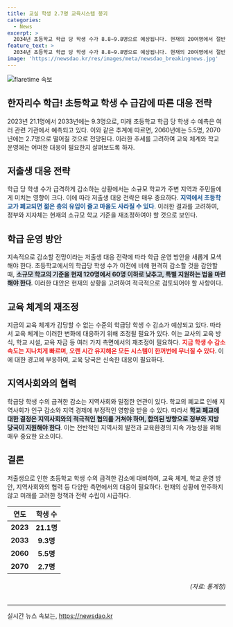```yaml
---
title: 교실 학생 2.7명 교육시스템 붕괴
categories:
  - News
excerpt: >
  2034년 초등학교 학급 당 학생 수가 8.8~9.8명으로 예상됩니다. 현재의 20여명에서 절반 이하로 줄어들 것으로 분석되며, 이는 저출생으로 인한 학령인구 붕괴의 실제임을 경고합니다. 이에 따라 교육시스템의 변화와 소규모 학교 지원이 필요하며, 지역사회에도 영향을 미칠 것으로 우려했습니다.
feature_text: >
  2034년 초등학교 학급 당 학생 수가 8.8~9.8명으로 예상됩니다. 현재의 20여명에서 절반 이하로 줄어들 것으로 분석되며, 이는 저출생으로 인한 학령인구 붕괴의 실제임을 경고합니다. 이에 따라 교육시스템의 변화와 소규모 학교 지원이 필요하며, 지역사회에도 영향을 미칠 것으로 우려했습니다.
image: 'https://newsdao.kr/res/images/meta/newsdao_breakingnews.jpg'
---
```


<p><img src="https://newsdao.kr/res/images/meta/newsdao_breakingnews.jpg" alt="flaretime 속보" /></p>

<h2 data-ke-size="size26">한자리수 학급! 초등학교 학생 수 급감에 따른 대응 전략</h2>

<p>2023년 21.1명에서 2033년에는 9.3명으로, 미래 초등학교 학급 당 학생 수 예측은 여러 관련 기관에서 예측되고 있다. 이와 같은 추계에 따르면, 2060년에는 5.5명, 2070년에는 2.7명으로 떨어질 것으로 전망된다. 이러한 추세를 고려하여 교육 체계와 학교 운영에는 어떠한 대응이 필요한지 살펴보도록 하자.</p>

<p data-ke-size="size16"></p>

<h2 data-ke-size="size24">저출생 대응 전략</h2>

<p>학급 당 학생 수가 급격하게 감소하는 상황에서는 소규모 학교가 주변 지역과 주민들에게 미치는 영향이 크다. 이에 따라 저출생 대응 전략은 매우 중요하다. <b><span style="color: #1a5490;">지역에서 초등학교가 폐교되면 젊은 층의 유입이 줄고 마을도 사라질 수 있다</span></b>. 이러한 결과를 고려하여, 정부와 지자체는 현재의 소규모 학교 기준을 재조정하여야 할 것으로 보인다. </p>

<p data-ke-size="size16"></p>

<h2 data-ke-size="size24">학급 운영 방안</h2>

<p>지속적으로 감소할 전망이라는 저출생 대응 전략에 따라 학급 운영 방안을 새롭게 모색해야 한다. 초등학교에서의 학급당 학생 수가 이전에 비해 현격히 감소할 것을 감안할 때, <b><span style="background-color: #21538527;">소규모 학교의 기준을 현재 120명에서 60명 이하로 낮추고, 특별 지원하는 법을 마련해야 한다</span></b>. 이러한 대안은 현재의 상황을 고려하여 적극적으로 검토되어야 할 사항이다.</p>

<p data-ke-size="size16"></p>

<h2 data-ke-size="size24">교육 체계의 재조정</h2>

<p>지금의 교육 체계가 감당할 수 없는 수준의 학급당 학생 수 감소가 예상되고 있다. 따라서 교육 체계는 이러한 변화에 대응하기 위해 조정될 필요가 있다. 이는 교사의 교육 방식, 학교 시설, 교육 자금 등 여러 가지 측면에서의 재조정이 필요하다. <b><span style="color: #ee2323;">지금 학생 수 감소 속도는 지나치게 빠르며, 오랜 시간 유지해온 모든 시스템이 한꺼번에 무너질 수 있다</span></b>. 이에 대한 경고에 부응하여, 교육 당국은 신속한 대응이 필요하다.</p>

<p data-ke-size="size16"></p>

<h2 data-ke-size="size24">지역사회와의 협력</h2>

<p>학급당 학생 수의 급격한 감소는 지역사회와 밀접한 연관이 있다. 학교의 폐교로 인해 지역사회가 인구 감소와 지역 경제에 부정적인 영향을 받을 수 있다. 따라서 <b><span style="background-color: #21538527;">학교 폐교에 대한 결정은 지역사회와의 적극적인 협의를 거쳐야 하며, 합의된 방향으로 정부와 지방 당국이 지원해야 한다</span></b>. 이는 전반적인 지역사회 발전과 교육환경의 지속 가능성을 위해 매우 중요한 요소이다.</p>

<p data-ke-size="size16"></p>

<h2 data-ke-size="size24">결론</h2>

<p>저출생으로 인한 초등학교 학생 수의 급격한 감소에 대비하여, 교육 체계, 학교 운영 방안, 지역사회와의 협력 등 다양한 측면에서의 대응이 필요하다. 현재의 상황에 안주하지 않고 미래를 고려한 정책과 전략 수립이 시급하다.</p>

<p data-ke-size="size16"></p>

<table>
    <thead>
        <tr>
            <th scope="col">연도</th>
            <th scope="col">학생 수</th>
        </tr>
    </thead>
    <tbody>
        <tr>
            <td style="text-align: center; height: 17px;"><b>2023</b></td>
            <td style="text-align: center; height: 17px;"><b>21.1명</b></td>
        </tr>
        <tr>
            <td style="text-align: center; height: 17px;"><b>2033</b></td>
            <td style="text-align: center; height: 17px;"><b>9.3명</b></td>
        </tr>
        <tr>
            <td style="text-align: center; height: 17px;"><b>2060</b></td>
            <td style="text-align: center; height: 17px;"><b>5.5명</b></td>
        </tr>
        <tr>
            <td style="text-align: center; height: 17px;"><b>2070</b></td>
            <td style="text-align: center; height: 17px;"><b>2.7명</b></td>
        </tr>
    </tbody>
</table>

<h6 style="text-align: right;">(자료: 통계청)</h6>

<p><hr></p>
실시간 뉴스 속보는, <a href="https://newsdao.kr" rel="dofollow">https://newsdao.kr</a>


